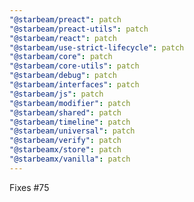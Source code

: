 ```yaml
---
"@starbeam/preact": patch
"@starbeam/preact-utils": patch
"@starbeam/react": patch
"@starbeam/use-strict-lifecycle": patch
"@starbeam/core": patch
"@starbeam/core-utils": patch
"@starbeam/debug": patch
"@starbeam/interfaces": patch
"@starbeam/js": patch
"@starbeam/modifier": patch
"@starbeam/shared": patch
"@starbeam/timeline": patch
"@starbeam/universal": patch
"@starbeam/verify": patch
"@starbeamx/store": patch
"@starbeamx/vanilla": patch
---
```


Fixes #75
